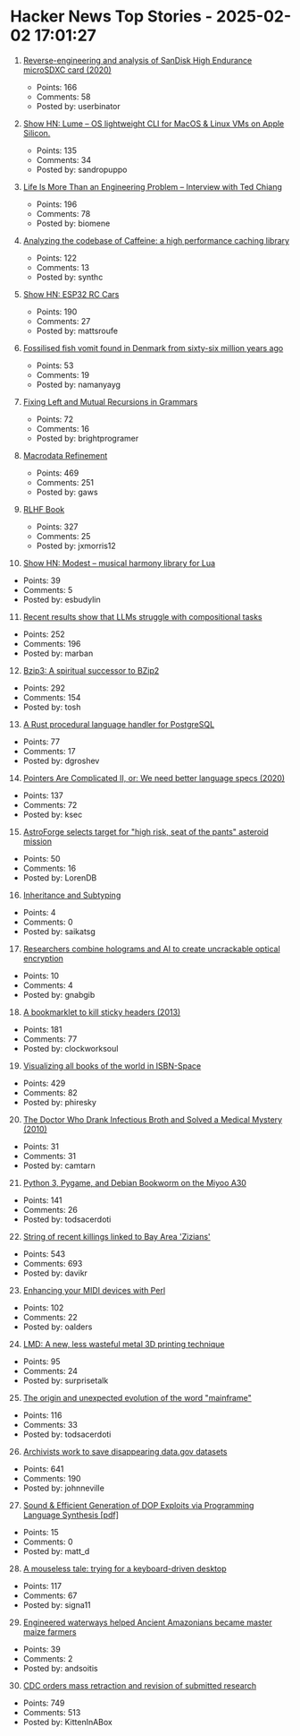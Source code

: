 # Hacker News Top Stories - 2025-02-02 17:01:27

1. [Reverse-engineering and analysis of SanDisk High Endurance microSDXC card (2020)](https://ripitapart.com/2020/07/16/reverse-engineering-and-analysis-of-sandisk-high-endurance-microsdxc-card/)
   - Points: 166
   - Comments: 58
   - Posted by: userbinator

2. [Show HN: Lume – OS lightweight CLI for MacOS & Linux VMs on Apple Silicon.](https://github.com/trycua/lume)
   - Points: 135
   - Comments: 34
   - Posted by: sandropuppo

3. [Life Is More Than an Engineering Problem – Interview with Ted Chiang](https://lareviewofbooks.org/article/life-is-more-than-an-engineering-problem/)
   - Points: 196
   - Comments: 78
   - Posted by: biomene

4. [Analyzing the codebase of Caffeine: a high performance caching library](https://adriacabeza.github.io/2024/07/12/caffeine-cache.html)
   - Points: 122
   - Comments: 13
   - Posted by: synthc

5. [Show HN: ESP32 RC Cars](https://github.com/mattsroufe/esp32_rc_cars)
   - Points: 190
   - Comments: 27
   - Posted by: mattsroufe

6. [Fossilised fish vomit found in Denmark from sixty-six million years ago](https://www.bbc.com/news/articles/cp82jle12j7o)
   - Points: 53
   - Comments: 19
   - Posted by: namanyayg

7. [Fixing Left and Mutual Recursions in Grammars](https://brightprogrammer.in/posts/fixing-recursions-in-grammar/)
   - Points: 72
   - Comments: 16
   - Posted by: brightprogramer

8. [Macrodata Refinement](https://lumon-industries.com/)
   - Points: 469
   - Comments: 251
   - Posted by: gaws

9. [RLHF Book](https://rlhfbook.com/)
   - Points: 327
   - Comments: 25
   - Posted by: jxmorris12

10. [Show HN: Modest – musical harmony library for Lua](https://github.com/esbudylin/modest)
   - Points: 39
   - Comments: 5
   - Posted by: esbudylin

11. [Recent results show that LLMs struggle with compositional tasks](https://www.quantamagazine.org/chatbot-software-begins-to-face-fundamental-limitations-20250131/)
   - Points: 252
   - Comments: 196
   - Posted by: marban

12. [Bzip3: A spiritual successor to BZip2](https://github.com/kspalaiologos/bzip3)
   - Points: 292
   - Comments: 154
   - Posted by: tosh

13. [A Rust procedural language handler for PostgreSQL](https://github.com/tcdi/plrust)
   - Points: 77
   - Comments: 17
   - Posted by: dgroshev

14. [Pointers Are Complicated II, or: We need better language specs (2020)](https://www.ralfj.de/blog/2020/12/14/provenance.html)
   - Points: 137
   - Comments: 72
   - Posted by: ksec

15. [AstroForge selects target for "high risk, seat of the pants" asteroid mission](https://arstechnica.com/space/2025/01/astroforge-selects-target-for-high-risk-seat-of-the-pants-asteroid-mission/)
   - Points: 50
   - Comments: 16
   - Posted by: LorenDB

16. [Inheritance and Subtyping](https://blog.frankel.ch/on-inheritance/)
   - Points: 4
   - Comments: 0
   - Posted by: saikatsg

17. [Researchers combine holograms and AI to create uncrackable optical encryption](https://www.optica.org/about/newsroom/news_releases/2025/researchers_combine_holograms_and_ai_to_create_uncrackable_optical_encryption_system/)
   - Points: 10
   - Comments: 4
   - Posted by: gnabgib

18. [A bookmarklet to kill sticky headers (2013)](https://alisdair.mcdiarmid.org/kill-sticky-headers/)
   - Points: 181
   - Comments: 77
   - Posted by: clockworksoul

19. [Visualizing all books of the world in ISBN-Space](https://phiresky.github.io/blog/2025/visualizing-all-books-in-isbn-space/)
   - Points: 429
   - Comments: 82
   - Posted by: phiresky

20. [The Doctor Who Drank Infectious Broth and Solved a Medical Mystery (2010)](https://www.discovermagazine.com/health/the-doctor-who-drank-infectious-broth-gave-himself-an-ulcer-and-solved-a-medical-mystery)
   - Points: 31
   - Comments: 31
   - Posted by: camtarn

21. [Python 3, Pygame, and Debian Bookworm on the Miyoo A30](https://www.jtolio.com/2025/02/py3-pygame-miyoo-a30/)
   - Points: 141
   - Comments: 26
   - Posted by: todsacerdoti

22. [String of recent killings linked to Bay Area 'Zizians'](https://www.sfgate.com/bayarea/article/bay-area-death-cult-zizian-murders-20064333.php)
   - Points: 543
   - Comments: 693
   - Posted by: davikr

23. [Enhancing your MIDI devices with Perl](https://fuzzix.org/enhancing-midi-hardware-with-perl)
   - Points: 102
   - Comments: 22
   - Posted by: oalders

24. [LMD: A new, less wasteful metal 3D printing technique](https://www.core77.com/posts/135194/LMD-A-New-Less-Wasteful-Metal-3D-Printing-Technique)
   - Points: 95
   - Comments: 24
   - Posted by: surprisetalk

25. [The origin and unexpected evolution of the word "mainframe"](https://www.righto.com/2025/02/origin-of-mainframe-term.html)
   - Points: 116
   - Comments: 33
   - Posted by: todsacerdoti

26. [Archivists work to save disappearing data.gov datasets](https://www.404media.co/archivists-work-to-identify-and-save-the-thousands-of-datasets-disappearing-from-data-gov/)
   - Points: 641
   - Comments: 190
   - Posted by: johnneville

27. [Sound & Efficient Generation of DOP Exploits via Programming Language Synthesis [pdf]](https://ilyasergey.net/assets/pdf/papers/doppler-usenix25.pdf)
   - Points: 15
   - Comments: 0
   - Posted by: matt_d

28. [A mouseless tale: trying for a keyboard-driven desktop](https://lwn.net/Articles/1005332/)
   - Points: 117
   - Comments: 67
   - Posted by: signa11

29. [Engineered waterways helped Ancient Amazonians became master maize farmers](https://www.sciencenews.org/article/maize-farmers-amazonians-casarabe)
   - Points: 39
   - Comments: 2
   - Posted by: andsoitis

30. [CDC orders mass retraction and revision of submitted research](https://insidemedicine.substack.com/p/breaking-news-cdc-orders-mass-retraction)
   - Points: 749
   - Comments: 513
   - Posted by: KittenInABox

